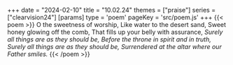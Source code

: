 +++
date = "2024-02-10"
title = "10.02.24"
themes = ["praise"]
series = ["clearvision24"]
[params]
  type = 'poem'
  pageKey = 'src/poem.js'
+++
{{< poem >}}
O the sweetness of worship,
Like water to the desert sand,
Sweet honey glowing off the comb,
That fills up your belly with assurance,
*Surely all things are as they should be,*
*Before the throne in spirit and in truth,*
*Surely all things are as they should be,*
*Surrendered at the altar where our Father smiles.*
{{< /poem >}}